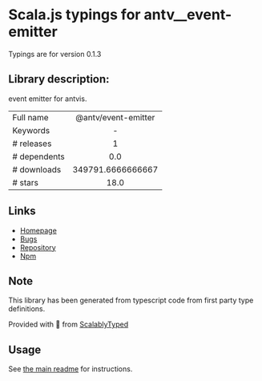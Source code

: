 
# Scala.js typings for antv__event-emitter

Typings are for version 0.1.3

## Library description:
event emitter for antvis.

|                    |                 |
| ------------------ | :-------------: |
| Full name          | @antv/event-emitter |
| Keywords           | - |
| # releases         | 1 |
| # dependents       | 0.0 |
| # downloads        | 349791.6666666667 |
| # stars            | 18.0 |

## Links
- [Homepage](https://github.com/antvis/event-emitter#readme)
- [Bugs](https://github.com/antvis/event-emitter/issues)
- [Repository](https://github.com/antvis/event-emitter)
- [Npm](https://www.npmjs.com/package/%40antv%2Fevent-emitter)
    


## Note
This library has been generated from typescript code from first party type definitions.

Provided with :purple_heart: from [ScalablyTyped](https://github.com/oyvindberg/ScalablyTyped)

## Usage
See [the main readme](../../readme.md) for instructions.


